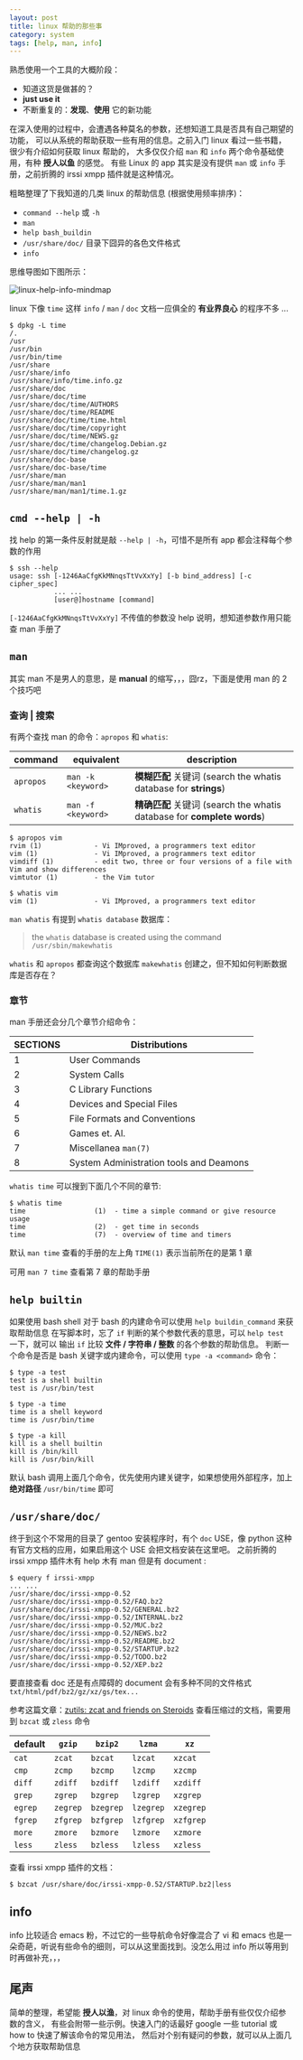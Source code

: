 ```yaml
---
layout: post
title: linux 帮助的那些事
category: system
tags: [help, man, info]
---
```


熟悉使用一个工具的大概阶段：

- 知道这货是做甚的？
- **just use it**
- 不断重复的：**发现**、**使用** 它的新功能

在深入使用的过程中，会遭遇各种莫名的参数，还想知道工具是否具有自己期望的功能，
可以从系统的帮助获取一些有用的信息。之前入门 linux 看过一些书籍，很少有介绍如何获取 linux 帮助的，
大多仅仅介绍 `man` 和 `info` 两个命令基础使用，有种 **授人以鱼** 的感觉。
有些 Linux 的 app 其实是没有提供 `man` 或 `info` 手册，之前折腾的 irssi xmpp 插件就是这种情况。

粗略整理了下我知道的几类 linux 的帮助信息 (根据使用频率排序)：

- `command --help` 或 `-h`
- `man`
- `help bash_buildin`
- `/usr/share/doc/` 目录下囧异的各色文件格式
- `info`

思维导图如下图所示：

![linux-help-info-mindmap](http://fc02.deviantart.net/fs71/f/2013/127/a/5/linux_help_info_mindmap_by_57lvii-d64exob.png)

linux 下像 `time` 这样 `info` / `man` / `doc` 文档一应俱全的 **有业界良心** 的程序不多 ...

    $ dpkg -L time
    /.
    /usr
    /usr/bin
    /usr/bin/time
    /usr/share
    /usr/share/info
    /usr/share/info/time.info.gz
    /usr/share/doc
    /usr/share/doc/time
    /usr/share/doc/time/AUTHORS
    /usr/share/doc/time/README
    /usr/share/doc/time/time.html
    /usr/share/doc/time/copyright
    /usr/share/doc/time/NEWS.gz
    /usr/share/doc/time/changelog.Debian.gz
    /usr/share/doc/time/changelog.gz
    /usr/share/doc-base
    /usr/share/doc-base/time
    /usr/share/man
    /usr/share/man/man1
    /usr/share/man/man1/time.1.gz

## `cmd --help | -h`

找 help 的第一条件反射就是敲 `--help | -h`，可惜不是所有 app 都会注释每个参数的作用

    $ ssh --help
    usage: ssh [-1246AaCfgKkMNnqsTtVvXxYy] [-b bind_address] [-c cipher_spec]
               ... ...
               [user@]hostname [command]

`[-1246AaCfgKkMNnqsTtVvXxYy]` 不传值的参数没 help 说明，想知道参数作用只能查 man 手册了

## `man`

其实 man 不是男人的意思，是 **manual** 的缩写，，，囧rz，下面是使用 man 的 2 个技巧吧

### 查询 | 搜索

有两个查找 man 的命令：`apropos` 和 `whatis`:

| command | equivalent       | description                                    |
|-------- | ---------------- | -----------------------------------------------|
| `apropos` | `man -k <keyword>` | **模糊匹配** 关键词 (search the whatis database for **strings**)
| `whatis`  | `man -f <keyword>` | **精确匹配** 关键词 (search the whatis database for **complete words**)

```
$ apropos vim
rvim (1)             - Vi IMproved, a programmers text editor
vim (1)              - Vi IMproved, a programmers text editor
vimdiff (1)          - edit two, three or four versions of a file with Vim and show differences
vimtutor (1)         - the Vim tutor

$ whatis vim
vim (1)              - Vi IMproved, a programmers text editor
```

`man whatis` 有提到 `whatis database` 数据库：

>   the `whatis` database is created using the command `/usr/sbin/makewhatis`

`whatis` 和 `apropos` 都查询这个数据库 `makewhatis` 创建之，但不知如何判断数据库是否存在？

### 章节

man 手册还会分几个章节介绍命令：

| SECTIONS | Distributions                                  |
|--------- | -----------------------------------------------|
|        1 | User Commands                                  |
|        2 | System Calls                                   |
|        3 | C Library Functions                            |
|        4 | Devices and Special Files                      |
|        5 | File Formats and Conventions                   |
|        6 | Games et. Al.                                  |
|        7 | Miscellanea `man(7)`                           |
|        8 | System Administration tools and Deamons        |

`whatis time` 可以搜到下面几个不同的章节:

    $ whatis time
    time                 (1)  - time a simple command or give resource usage
    time                 (2)  - get time in seconds
    time                 (7)  - overview of time and timers

默认 `man time` 查看的手册的左上角 `TIME(1)` 表示当前所在的是第 1 章

可用 `man 7 time` 查看第 7 章的帮助手册

## `help builtin`

如果使用 bash shell 对于 bash 的内建命令可以使用 `help buildin_command` 来获取帮助信息
在写脚本时，忘了 `if` 判断的某个参数代表的意思，可以 `help test` 一下，就可以
输出 `if` 比较 **文件 / 字符串 / 整数** 的各个参数的帮助信息。
判断一个命令是否是 bash 关键字或内建命令，可以使用 `type -a <command>` 命令：

    $ type -a test
    test is a shell builtin
    test is /usr/bin/test

    $ type -a time
    time is a shell keyword
    time is /usr/bin/time

    $ type -a kill
    kill is a shell builtin
    kill is /bin/kill
    kill is /usr/bin/kill

默认 bash 调用上面几个命令，优先使用内建关键字，如果想使用外部程序，加上 **绝对路径** `/usr/bin/time` 即可

## `/usr/share/doc/`

终于到这个不常用的目录了 gentoo 安装程序时，有个 `doc` USE，像 python
这种有官方文档的应用，如果启用这个 USE 会把文档安装在这里吧。
之前折腾的 irssi xmpp 插件木有 help 木有 man 但是有 document :

    $ equery f irssi-xmpp
    ... ...
    /usr/share/doc/irssi-xmpp-0.52
    /usr/share/doc/irssi-xmpp-0.52/FAQ.bz2
    /usr/share/doc/irssi-xmpp-0.52/GENERAL.bz2
    /usr/share/doc/irssi-xmpp-0.52/INTERNAL.bz2
    /usr/share/doc/irssi-xmpp-0.52/MUC.bz2
    /usr/share/doc/irssi-xmpp-0.52/NEWS.bz2
    /usr/share/doc/irssi-xmpp-0.52/README.bz2
    /usr/share/doc/irssi-xmpp-0.52/STARTUP.bz2
    /usr/share/doc/irssi-xmpp-0.52/TODO.bz2
    /usr/share/doc/irssi-xmpp-0.52/XEP.bz2

要直接查看 doc 还是有点障碍的 document 会有多种不同的文件格式 `txt/html/pdf/bz2/gz/xz/gs/tex...`

参考这篇文章：[zutils: zcat and friends on Steroids](http://noone.org/blog/English/Computer/Debian/CoolTools)
查看压缩过的文档，需要用到 `bzcat` 或 `zless` 命令

| default | `gzip`   | `bzip2`   | `lzma`    | `xz`      |
|-------- | -------- | --------- | --------- | ----------|
| `cat`   | `zcat`   | `bzcat`   | `lzcat`   | `xzcat`   |
| `cmp`   | `zcmp`   | `bzcmp`   | `lzcmp`   | `xzcmp`   |
| `diff`  | `zdiff`  | `bzdiff`  | `lzdiff`  | `xzdiff`  |
| `grep`  | `zgrep`  | `bzgrep`  | `lzgrep`  | `xzgrep`  |
| `egrep` | `zegrep` | `bzegrep` | `lzegrep` | `xzegrep` |
| `fgrep` | `zfgrep` | `bzfgrep` | `lzfgrep` | `xzfgrep` |
| `more`  | `zmore`  | `bzmore`  | `lzmore`  | `xzmore`  |
| `less`  | `zless`  | `bzless`  | `lzless`  | `xzless`  |

查看 irssi xmpp 插件的文档：

    $ bzcat /usr/share/doc/irssi-xmpp-0.52/STARTUP.bz2|less

## info

info 比较适合 emacs 粉，不过它的一些导航命令好像混合了 vi 和 emacs 也是一朵奇葩，听说有些命令的细则，可以从这里面找到。没怎么用过 info 所以等用到时再做补充，，，

## 尾声

简单的整理，希望能 **授人以渔**，对 linux 命令的使用，帮助手册有些仅仅介绍参数的含义，
有些会附带一些示例。快速入门的话最好 google 一些 tutorial 或 how to 快速了解该命令的常见用法，
然后对个别有疑问的参数，就可以从上面几个地方获取帮助信息


